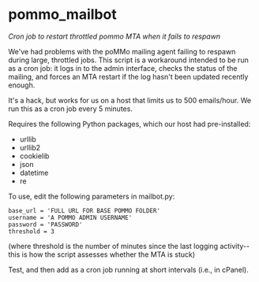 pommo_mailbot
=============

_Cron job to restart throttled pommo MTA when it fails to respawn_

We've had problems with the poMMo mailing agent failing to respawn during large, throttled jobs.  This script is a workaround intended to be run as a cron job: it logs in to the admin interface, checks the status of the mailing, and forces an MTA restart if the log hasn't been updated recently enough.

It's a hack, but works for us on a host that limits us to 500 emails/hour. We run this as a cron job every 5 minutes.

Requires the following Python packages, which our host had pre-installed:

* urllib
* urllib2
* cookielib
* json
* datetime
* re

To use, edit the following parameters in mailbot.py:

    base_url = 'FULL URL FOR BASE POMMO FOLDER'
    username = 'A POMMO ADMIN USERNAME'
    password = 'PASSWORD'
    threshold = 3

(where threshold is the number of minutes since the last logging activity--this is how the script assesses whether the MTA is stuck)

Test, and then add as a cron job running at short intervals (i.e., in cPanel).

